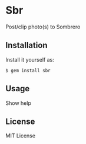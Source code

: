 # Sbr

Post/clip photo(s) to Sombrero

## Installation

Install it yourself as:

    $ gem install sbr

## Usage

Show help

## License

MIT License
